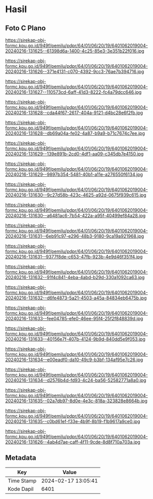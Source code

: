 # Hasil

## Foto C Plano

https://sirekap-obj-formc.kpu.go.id/949f/pemilu/pdpr/64/01/06/20/19/6401062019004-20240216-131625--61398d6a-1400-4c25-85e3-3e351b22f016.jpg

https://sirekap-obj-formc.kpu.go.id/949f/pemilu/pdpr/64/01/06/20/19/6401062019004-20240216-131626--371e4131-c070-4392-9cc3-76ae7b394716.jpg

https://sirekap-obj-formc.kpu.go.id/949f/pemilu/pdpr/64/01/06/20/19/6401062019004-20240216-131627--110573cd-6aff-41d3-8222-fc4a79dcc646.jpg

https://sirekap-obj-formc.kpu.go.id/949f/pemilu/pdpr/64/01/06/20/19/6401062019004-20240216-131628--cda44f67-2617-404a-9121-d4bc28e6f2fb.jpg

https://sirekap-obj-formc.kpu.go.id/949f/pemilu/pdpr/64/01/06/20/19/6401062019004-20240216-131628--db69a04a-fe02-4a87-b9a9-b71c7674c7ee.jpg

https://sirekap-obj-formc.kpu.go.id/949f/pemilu/pdpr/64/01/06/20/19/6401062019004-20240216-131629--139e891b-2cd0-4df1-aa09-c345db7e4150.jpg

https://sirekap-obj-formc.kpu.go.id/949f/pemilu/pdpr/64/01/06/20/19/6401062019004-20240216-131629--9897b354-5481-40b1-a11e-a276550f6134.jpg

https://sirekap-obj-formc.kpu.go.id/949f/pemilu/pdpr/64/01/06/20/19/6401062019004-20240216-131630--9c27d58b-423c-4625-a92d-0675f939c615.jpg

https://sirekap-obj-formc.kpu.go.id/949f/pemilu/pdpr/64/01/06/20/19/6401062019004-20240216-131630--a6481ac6-7b54-422a-a95f-40499ef84a28.jpg

https://sirekap-obj-formc.kpu.go.id/949f/pemilu/pdpr/64/01/06/20/19/6401062019004-20240216-131631--6eb91c97-e296-48b3-9180-9ca19a921968.jpg

https://sirekap-obj-formc.kpu.go.id/949f/pemilu/pdpr/64/01/06/20/19/6401062019004-20240216-131631--9377f8de-c653-47fb-923b-4e9d46f351f4.jpg

https://sirekap-obj-formc.kpu.go.id/949f/pemilu/pdpr/64/01/06/20/19/6401062019004-20240216-131632--91f4c841-4eba-4abd-b29d-330a1092ca63.jpg

https://sirekap-obj-formc.kpu.go.id/949f/pemilu/pdpr/64/01/06/20/19/6401062019004-20240216-131632--d6fe4873-5a21-4503-a45a-84834eb6475b.jpg

https://sirekap-obj-formc.kpu.go.id/949f/pemilu/pdpr/64/01/06/20/19/6401062019004-20240216-131633--fee04785-efe0-46ee-95f4-25f2f848839d.jpg

https://sirekap-obj-formc.kpu.go.id/949f/pemilu/pdpr/64/01/06/20/19/6401062019004-20240216-131633--40156e7f-407b-4124-9b9d-840dd5e9f053.jpg

https://sirekap-obj-formc.kpu.go.id/949f/pemilu/pdpr/64/01/06/20/19/6401062019004-20240216-131634--e00eadf0-da10-49c9-b3bf-134af95e7c26.jpg

https://sirekap-obj-formc.kpu.go.id/949f/pemilu/pdpr/64/01/06/20/19/6401062019004-20240216-131634--d2576b4d-fd93-4c24-ba56-52582771a8a0.jpg

https://sirekap-obj-formc.kpu.go.id/949f/pemilu/pdpr/64/01/06/20/19/6401062019004-20240216-131635--02a7db97-8d0e-4e3c-818a-323828e8664b.jpg

https://sirekap-obj-formc.kpu.go.id/949f/pemilu/pdpr/64/01/06/20/19/6401062019004-20240216-131635--c0bd61ef-f33e-4b9f-8b19-f1b9617a9ce0.jpg

https://sirekap-obj-formc.kpu.go.id/949f/pemilu/pdpr/64/01/06/20/19/6401062019004-20240216-131626--4ab4d7ae-caff-4f11-9cde-8d8f710a703a.jpg


## Metadata

| Key        | Value               |
| ---------- | ------------------- |
| Time Stamp | 2024-02-17 13:05:41 |
| Kode Dapil | 6401                |



